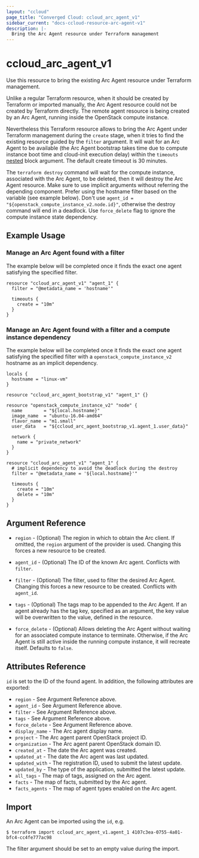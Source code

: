 ```yaml
---
layout: "ccloud"
page_title: "Converged Cloud: ccloud_arc_agent_v1"
sidebar_current: "docs-ccloud-resource-arc-agent-v1"
description: |-
  Bring the Arc Agent resource under Terraform management
---
```


# ccloud\_arc\_agent\_v1

Use this resource to bring the existing Arc Agent resource under Terraform
management.

Unlike a regular Terraform resource, when it should be created by Terraform or
imported manually, the Arc Agent resource could not be created by Terraform
directly. The remote agent resource is being created by an Arc Agent, running
inside the OpenStack compute instance.

Nevertheless this Terraform resource allows to bring the Arc Agent under
Terraform management during the `create` stage, when it tries to find the
existing resource guided by the `filter` argument. It will wait for an Arc Agent
to be available (the Arc Agent bootstrap takes time due to compute instance boot
time and cloud-init execution delay) within the `timeouts`
[nested](https://www.terraform.io/docs/configuration/resources.html#operation-timeouts)
block argument. The default create timeout is 30 minutes.

The `terraform destroy` command will wait for the compute instance, associated
with the Arc Agent, to be deleted, then it will destroy the Arc Agent resource.
Make sure to use implicit arguments without referring the depending component.
Prefer using the hostname filter based on the variable (see example below).
Don't use `agent_id = "${openstack_compute_instance_v2.node.id}"`, otherwise
the destroy command will end in a deadlock. Use `force_delete` flag to ignore
the compute instance state dependency.

## Example Usage

### Manage an Arc Agent found with a filter

The example below will be completed once it finds the exact one agent
satisfying the specified filter.

```hcl
resource "ccloud_arc_agent_v1" "agent_1" {
  filter = "@metadata_name = 'hostname'"

  timeouts {
    create = "10m"
  }
}
```

### Manage an Arc Agent found with a filter and a compute instance dependency

The example below will be completed once it finds the exact one agent
satisfying the specified filter with a `openstack_compute_instance_v2` hostname
as an implicit dependency.

```hcl
locals {
  hostname = "linux-vm"
}

resource "ccloud_arc_agent_bootstrap_v1" "agent_1" {}

resource "openstack_compute_instance_v2" "node" {
  name        = "${local.hostname}"
  image_name  = "ubuntu-16.04-amd64"
  flavor_name = "m1.small"
  user_data   = "${ccloud_arc_agent_bootstrap_v1.agent_1.user_data}"

  network {
    name = "private_network"
  }
}

resource "ccloud_arc_agent_v1" "agent_1" {
  # implicit dependency to avoid the deadlock during the destroy
  filter = "@metadata_name = '${local.hostname}'"

  timeouts {
    create = "10m"
    delete = "10m"
  }
}
```

## Argument Reference

* `region` - (Optional) The region in which to obtain the Arc client. If
  omitted, the `region` argument of the provider is used. Changing this forces
  a new resource to be created.

* `agent_id` - (Optional) The ID of the known Arc agent. Conflicts with
  `filter`.

* `filter` - (Optional) The filter, used to filter the desired Arc Agent.
  Changing this forces a new resource to be created. Conflicts with `agent_id`.

* `tags` - (Optional) The tags map to be appended to the Arc Agent. If an agent
  already has the tag key, specified as an argument, the key value will be
  overwritten to the value, defined in the resource.

* `force_delete` - (Optional) Allows deleting the Arc Agent without waiting for
  an associated compute instance to terminate. Otherwise, if the Arc Agent is
  still active inside the running compute instance, it will recreate itself.
  Defaults to `false`.

## Attributes Reference

`id` is set to the ID of the found agent. In addition, the following attributes
are exported:

* `region` - See Argument Reference above.
* `agent_id` - See Argument Reference above.
* `filter` - See Argument Reference above.
* `tags` - See Argument Reference above.
* `force_delete` - See Argument Reference above.
* `display_name` - The Arc agent display name.
* `project` - The Arc agent parent OpenStack project ID.
* `organization` - The Arc agent parent OpenStack domain ID.
* `created_at` - The date the Arc agent was created.
* `updated_at` - The date the Arc agent was last updated.
* `updated_with` - The registration ID, used to submit the latest update.
* `updated_by` - The type of the application, submitted the latest update.
* `all_tags` - The map of tags, assigned on the Arc agent.
* `facts` - The map of facts, submitted by the Arc agent.
* `facts_agents` - The map of agent types enabled on the Arc agent.

## Import

An Arc Agent can be imported using the `id`, e.g.

```
$ terraform import ccloud_arc_agent_v1.agent_1 4107c3ea-0755-4a01-bfc4-cc4fe777ac98
```

The filter argument should be set to an empty value during the import.
